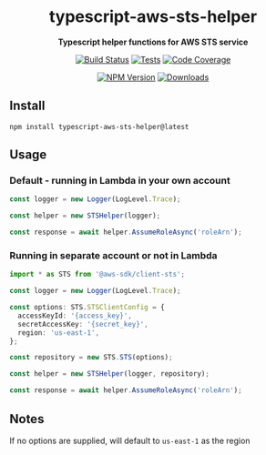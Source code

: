 <h1 align="center">typescript-aws-sts-helper</h1>

<div align="center">
    
<b>Typescript helper functions for AWS STS service</b>
    
[![Build Status](https://dev.azure.com/kbrashears5/github/_apis/build/status/kbrashears5.typescript-aws-sts-helper?branchName=master)](https://dev.azure.com/kbrashears5/github/_build/latest?definitionId=19&branchName=master)
[![Tests](https://img.shields.io/azure-devops/tests/kbrashears5/github/19)](https://img.shields.io/azure-devops/tests/kbrashears5/github/19)
[![Code Coverage](https://img.shields.io/azure-devops/coverage/kbrashears5/github/19)](https://img.shields.io/azure-devops/coverage/kbrashears5/github/19)

[![NPM Version](https://img.shields.io/npm/v/typescript-aws-sts-helper)](https://img.shields.io/npm/v/typescript-aws-sts-helper)
[![Downloads](https://img.shields.io/npm/dt/typescript-aws-sts-helper)](https://img.shields.io/npm/dt/typescript-aws-sts-helper)

</div>

## Install

```
npm install typescript-aws-sts-helper@latest
```

## Usage

### Default - running in Lambda in your own account

```typescript
const logger = new Logger(LogLevel.Trace);

const helper = new STSHelper(logger);

const response = await helper.AssumeRoleAsync('roleArn');
```

### Running in separate account or not in Lambda

```typescript
import * as STS from '@aws-sdk/client-sts';

const logger = new Logger(LogLevel.Trace);

const options: STS.STSClientConfig = {
  accessKeyId: '{access_key}',
  secretAccessKey: '{secret_key}',
  region: 'us-east-1',
};

const repository = new STS.STS(options);

const helper = new STSHelper(logger, repository);

const response = await helper.AssumeRoleAsync('roleArn');
```

## Notes

If no options are supplied, will default to `us-east-1` as the region
